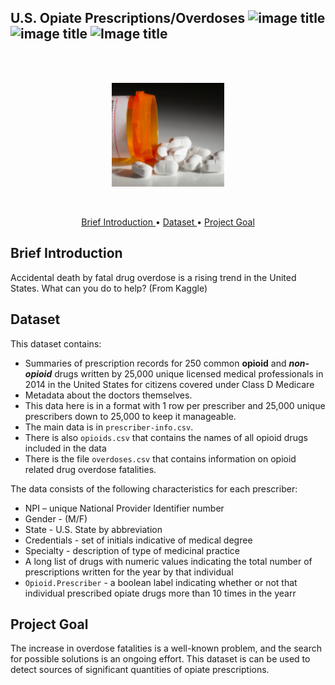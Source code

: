 ## U.S. Opiate Prescriptions/Overdoses  ![image title](https://img.shields.io/badge/work-in%20progress-blue.svg) ![image title](https://img.shields.io/badge/python-v3.6-green.svg) ![Image title](https://img.shields.io/badge/sklearn-0.19.1-orange.svg)
<br>
<br>
<p align="center">
  <img src="images/opioids.png", width = "180">
</p>
<br>

<p align="center">
  <a href="#p">Brief Introduction </a> •
  <a href="#d"> Dataset </a> •
  <a href="#g"> Project Goal  </a>
</p>

<a id = 'p'></a>
## Brief Introduction

Accidental death by fatal drug overdose is a rising trend in the United States. What can you do to help? (From Kaggle)

<a id = 'd'></a>
## Dataset

This dataset contains:
- Summaries of prescription records for 250 common **opioid** and ***non-opioid*** drugs written by 25,000 unique licensed medical professionals in 2014 in the United States for citizens covered under Class D Medicare
- Metadata about the doctors themselves. 
- This data here is in a format with 1 row per prescriber and 25,000 unique prescribers down to 25,000 to keep it manageable. 
- The main data is in `prescriber-info.csv`. 
- There is also `opioids.csv` that contains the names of all opioid drugs included in the data 
- There is the file `overdoses.csv` that contains information on opioid related drug overdose fatalities.


The data consists of the following characteristics for each prescriber:
- NPI – unique National Provider Identifier number
- Gender - (M/F)
- State - U.S. State by abbreviation
- Credentials - set of initials indicative of medical degree
- Specialty - description of type of medicinal practice
- A long list of drugs with numeric values indicating the total number of prescriptions written for the year by that individual
- `Opioid.Prescriber` - a boolean label indicating whether or not that individual prescribed opiate drugs more than 10 times in the yearr

<a id = 'g'></a>
## Project Goal

The increase in overdose fatalities is a well-known problem, and the search for possible solutions is an ongoing effort. This dataset is can be used to detect sources of significant quantities of opiate prescriptions. 

